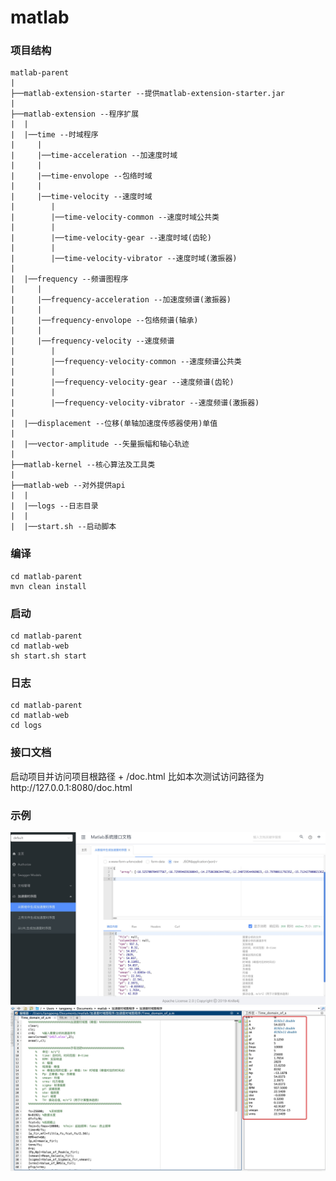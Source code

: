 # matlab

### 项目结构
```
matlab-parent
|
├──matlab-extension-starter --提供matlab-extension-starter.jar
|
├──matlab-extension --程序扩展
|  |
|  |──time --时域程序
|     | 
|     |──time-acceleration --加速度时域
|     |
|     |──time-envolope --包络时域
|     |
|     |──time-velocity --速度时域
|        |
|        |──time-velocity-common --速度时域公共类
|        |
|        |──time-velocity-gear --速度时域(齿轮)
|        |
|        |──time-velocity-vibrator --速度时域(激振器)
| 
|  |──frequency --频谱图程序
|     | 
|     |──frequency-acceleration --加速度频谱(激振器)
|     | 
|     |──frequency-envolope --包络频谱(轴承)
|     | 
|     |──frequency-velocity --速度频谱
|        |
|        |──frequency-velocity-common --速度频谱公共类
|        |
|        |──frequency-velocity-gear --速度频谱(齿轮)
|        |
|        |──frequency-velocity-vibrator --速度频谱(激振器)
|     
|  |──displacement --位移(单轴加速度传感器使用)单值
|
|  |──vector-amplitude --矢量振幅和轴心轨迹
|
├──matlab-kernel --核心算法及工具类
|
├──matlab-web --对外提供api
|  |
|  |──logs --日志目录
|  |
|  |──start.sh --启动脚本

```

### 编译
```shell
cd matlab-parent
mvn clean install
```

### 启动
```shell
cd matlab-parent
cd matlab-web
sh start.sh start
```

### 日志
```shell
cd matlab-parent
cd matlab-web
cd logs
```

### 接口文档
启动项目并访问项目根路径 + /doc.html
比如本次测试访问路径为http://127.0.0.1:8080/doc.html

### 示例
![image](https://github.com/s886259/matlab-parent/blob/master/image/1417_time_domain_1.jpg)
![image](https://github.com/s886259/matlab-parent/blob/master/image/1417_time_domain_2.jpg)
